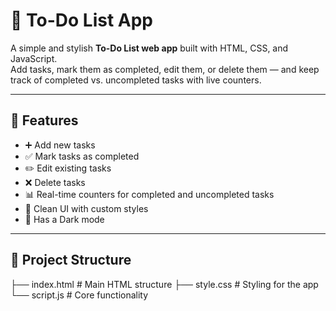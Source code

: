 # 📝 To-Do List App

A simple and stylish **To-Do List web app** built with HTML, CSS, and JavaScript.  
Add tasks, mark them as completed, edit them, or delete them — and keep track of completed vs. uncompleted tasks with live counters.

---

## 🚀 Features
- ➕ Add new tasks
- ✅ Mark tasks as completed
- ✏️ Edit existing tasks
- ❌ Delete tasks
- 📊 Real-time counters for completed and uncompleted tasks
- 🎨 Clean UI with custom styles
- 🌙 Has a Dark mode

---

## 📂 Project Structure
├── index.html # Main HTML structure
├── style.css # Styling for the app
└── script.js # Core functionality
